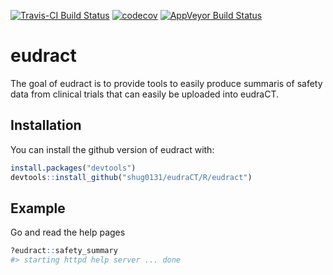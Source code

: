 
[![Travis-CI Build
Status](https://travis-ci.com/shug0131/cctu.svg?branch=master)](https://travis-ci.com/shug0131/cctu)
[![codecov](https://codecov.io/github/shug0131/cctu/branch/master/graphs/badge.svg)](https://codecov.io/github/shug0131/cctu)
[![AppVeyor Build
Status](https://ci.appveyor.com/api/projects/status/github/shug0131/cctu?branch=master&svg=true)](https://ci.appveyor.com/project/shug0131/cctu)

<!-- README.md is generated from README.Rmd. Please edit that file -->

# eudract

The goal of eudract is to provide tools to easily produce summaris of
safety data from clinical trials that can easily be uploaded into
eudraCT.

## Installation

You can install the github version of eudract with:

``` r
install.packages("devtools")
devtools::install_github("shug0131/eudraCT/R/eudract")
```

## Example

Go and read the help pages

``` r
?eudract::safety_summary
#> starting httpd help server ... done
```
